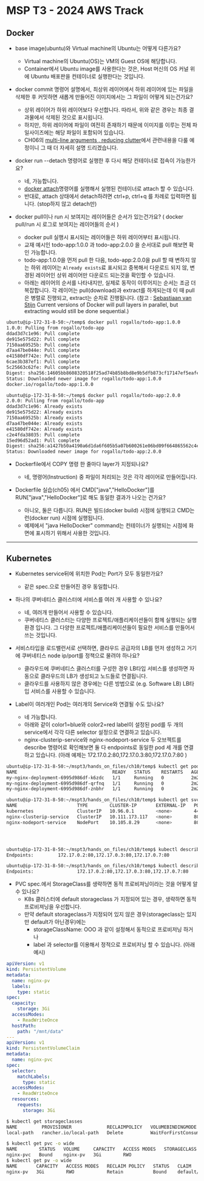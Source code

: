 # MSP T3 - 2024 AWS Track

## Docker

- base image(ubuntu)와 Virtual machine의 Ubuntu는 어떻게 다른가요?
  - Virtual machine의 Ubuntu(OS)는 VM의 Guest OS에 해당합니다.
  - Container에서 Ubuntu image를 사용한다는 것은, Host 머신의 OS 커널 위에 Ubuntu 배포판을 컨테이너로 실행한다는 것입니다.

- docker commit 명령어 설명에서, 최상위 레이어에서 하위 레이어에 있는 파일을 삭제한 후 커밋하면 새롭게 만들어진 이미지에서는 그 파일이 어떻게 되는건가요?
  - 상위 레이어가 하위 레이어보다 우선합니다. 따라서, 위와 같은 경우는 최종 결과물에서 삭제된 것으로 표시욉니다.
  - 하지만, 하위 레이어에 파일이 여전히 존재하기 때문에 이미지를 이루는 전체 파일사이즈에는 해당 파일이 포함되어 있습니다.
  - CH06의 [multi-line arguments , reducing clutter](https://github.com/JungSangup/mspt3/blob/main/doc/%5BBook%5D%2006_Dockerfile_BestPractice.md#multi-line-arguments--reducing-clutter)에서 관련내용을 다룰 예정이니 그 때 더 자세히 설명 드리겠습니다.
 
- docker run --detach 명령어로 실행한 후 다시 해당 컨테이너로 접속이 가능한가요?
  - 네, 가능합니다.
  - [docker attach](https://docs.docker.com/reference/cli/docker/container/attach/)명령어를 실행해서 실행된 컨테이너로 attach 할 수 있습니다.
  - 반대로, attach 상태에서 detach하려면 ctrl+p, ctrl+q 를 차례로 입력하면 됩니다. (stop하지 않고 detach만)

- docker pull이나 run 시 보여지는 레이어들은 순서가 있는건가요? ( docker pull/run 시 로그로 보여지는 레이어들의 순서 )
  - docker pull 실행시 표시되는 레이어들은 하위 레이어부터 표시됩니다.
  - 교재 예시인 todo-app:1.0.0 과 todo-app:2.0.0 을 순서대로 pull 해보면 확인 가능합니다.
  - todo-app:1.0.0을 먼저 pull 한 다음, todo-app:2.0.0을 pull 할 때 변하지 않는 하위 레이어는 `Already exists`료 표시되고 중복해서 다운로드 되지 않, 변경된 레이어인 상위 레이어만 다운로드 되는것을 확인할 수 있습니다.
  - 아래는 레이어의 순서를 나타내지만, 실제로 동작이 이루어지는 순서는 조금 더 복잡합니다. 각 레이어는 pull(download)과 extract를 하게되는데 이 때 pull은 병렬로 진행되고, extract는 순차로 진행됩니다. (참고 : [Sebastiaan van Stijn](https://github.com/thaJeztah) Current versions of Docker will pull layers in parallel, but extracting would still be done sequential.)

```bash
ubuntu@ip-172-31-8-50:~/temp$ docker pull rogallo/todo-app:1.0.0
1.0.0: Pulling from rogallo/todo-app
ddad3d7c1e96: Pull complete 
de915e575d22: Pull complete 
7150aa69525b: Pull complete 
d7aa47be044e: Pull complete 
e41580df742e: Pull complete 
6cae3b387ef1: Pull complete 
5c25663c62fe: Pull complete 
Digest: sha256:14605bb8608320518f25ad74b85b8bd8e9b5dfb873cf17147ef5eafeb57f3c8a
Status: Downloaded newer image for rogallo/todo-app:1.0.0
docker.io/rogallo/todo-app:1.0.0

ubuntu@ip-172-31-8-50:~/temp$ docker pull rogallo/todo-app:2.0.0
2.0.0: Pulling from rogallo/todo-app
ddad3d7c1e96: Already exists 
de915e575d22: Already exists 
7150aa69525b: Already exists 
d7aa47be044e: Already exists 
e41580df742e: Already exists 
c2e4fda38035: Pull complete 
15ed96d52ad1: Pull complete 
Digest: sha256:a1427b50a4190a6d1da6f605b5a07b600261e06bd09f664865562c4ecd305e58
Status: Downloaded newer image for rogallo/todo-app:2.0.0
```

- Dockerfile에서 COPY 명령 한 줄마다 layer가 지정되나요?
  - 네, 명령어(Instruction) 중 파일이 처리되는 것은 각각 레이어로 만들어집니다.
 
- Dockerfile 실습(ch05) 에서 CMD["java","HelloDocker"]를 RUN["java","HelloDocker"]로 해도 동일한 결과가 나오는 건가요?
  - 아니오, 둘은 다릅니다. RUN은 빌드(docker build) 시점에 실행되고 CMD는 런(docker run) 시점에 실행됩니다.
  - 예제에서 "java HelloDocker" command는 컨테이너가 실행되는 시점에 화면에 표시하기 위해서 사용한 것입니다.

---

## Kubernetes

- Kubernetes service뒤에 위치한 Pod는 Port가 모두 동일한가요?
  - 같은 spec.으로 만들어진 경우 동일합니다.

- 하나의 쿠버네티스 클러스터에 서비스를 여러 개 사용할 수 있나요?
  - 네, 여러개 만들어서 사용할 수 있습니다.
  - 쿠버네티스 클러스터는 다양한 프로젝트/애플리케이션들이 함께 실행되는 실행환경 입니다. 그 다양한 프로젝트/애플리케이션들이 필요한 서비스를 만들어서 쓰는 것입니다.
 
- 서비스타입을 로드밸런서로 선택하면, 클라우드 공급자의 LB를 먼저 생성하고 거기에 쿠버네티스 node ip/port를 정책으로 물려야 하나요?
  - 클라우드에 쿠버네티스 클러스터를 구성한 경우 LB타입 서비스를 생성하면 자동으로 클라우드의 LB가 생성되고 노드들로 연결됩니다.
  - 클라우드를 사용하지 않은 경우에는 다른 방법으로 (e.g. Software LB) LB타입 서비스를 사용할 수 있습니다.
 
- Label이 여러개인 Pod는 여러개의 Service와 연결될 수도 있나요?
  - 네 가능합니다.
  - 아래와 같이 color1=blue와 color2=red label이 설정된 pod를 두 개의 service에서 각각 다른 selector 설정으로 연결하고 있습니다.
  - nginx-clusterip-service와 nginx-nodeport-service 두 오브젝트를 describe 명령어로 확인해보면 둘 다 endpoints로 동일한 pod 세 개를 연결하고 있습니다. (아래 예제는 172.17.0.2:80,172.17.0.3:80,172.17.0.7:80 )

```bash
ubuntu@ip-172-31-8-50:~/mspt3/hands_on_files/ch10/temp$ kubectl get pods --show-labels -o wide
NAME                                   READY   STATUS    RESTARTS   AGE     IP           NODE             NOMINATED NODE   READINESS GATES   LABELS
my-nginx-deployment-6995d986df-k6zdc   1/1     Running   0          2m28s   172.17.0.2   ip-172-31-8-50   <none>           <none>            color1=blue,color2=red,pod-template-hash=6995d986df
my-nginx-deployment-6995d986df-qrfnq   1/1     Running   0          2m29s   172.17.0.7   ip-172-31-8-50   <none>           <none>            color1=blue,color2=red,pod-template-hash=6995d986df
my-nginx-deployment-6995d986df-znbhr   1/1     Running   0          2m29s   172.17.0.3   ip-172-31-8-50   <none>           <none>            color1=blue,color2=red,pod-template-hash=6995d986df

ubuntu@ip-172-31-8-50:~/mspt3/hands_on_files/ch10/temp$ kubectl get svc -o wide
NAME                      TYPE        CLUSTER-IP       EXTERNAL-IP   PORT(S)        AGE     SELECTOR
kubernetes                ClusterIP   10.96.0.1        <none>        443/TCP        8h      <none>
nginx-clusterip-service   ClusterIP   10.111.173.117   <none>        80/TCP         2m28s   color1=blue
nginx-nodeport-service    NodePort    10.105.8.29      <none>        80:30007/TCP   2m23s   color2=red




ubuntu@ip-172-31-8-50:~/mspt3/hands_on_files/ch10/temp$ kubectl describe svc nginx-clusterip-service | grep Endpoints
Endpoints:         172.17.0.2:80,172.17.0.3:80,172.17.0.7:80

ubuntu@ip-172-31-8-50:~/mspt3/hands_on_files/ch10/temp$ kubectl describe svc nginx-nodeport-service | grep Endpoints
Endpoints:                172.17.0.2:80,172.17.0.3:80,172.17.0.7:80
```

- PVC spec.에서 StorageClass를 생략하면 동적 프로비져닝이라는 것을 어떻게 알 수 있나요?
  - K8s 클러스터에 default storageclass 가 지정되어 있는 경우, 생략하면 동적 프로비져닝을 우선합니다.
  - 만약 default storageclass가 지정되어 있지 않은 경우(storageclass는 있지만 default가 아닌경우)에는
    - storageClassName: OOO 과 같이 설정해서 동적으로 프로비저닝 하거나
    - label 과 selector를 이용해서 정적으로 프로비저닝 할 수 있습니다. (아래 예시)

```yaml
apiVersion: v1
kind: PersistentVolume
metadata:
  name: nginx-pv
  labels:
    type: static
spec:
  capacity:
    storage: 3Gi
  accessModes:
    - ReadWriteOnce
  hostPath:
    path: "/mnt/data"
---
apiVersion: v1
kind: PersistentVolumeClaim
metadata:
  name: nginx-pvc
spec:
  selector:
    matchLabels:
      type: static
  accessModes:
    - ReadWriteOnce
  resources:
    requests:
      storage: 3Gi
```
 
```bash
$ kubectl get storageclasses
NAME         PROVISIONER             RECLAIMPOLICY   VOLUMEBINDINGMODE      ALLOWVOLUMEEXPANSION   AGE
local-path   rancher.io/local-path   Delete          WaitForFirstConsumer   false                  23d

$ kubectl get pvc -o wide
NAME        STATUS   VOLUME     CAPACITY   ACCESS MODES   STORAGECLASS   VOLUMEATTRIBUTESCLASS   AGE   VOLUMEMODE
nginx-pvc   Bound    nginx-pv   3Gi        RWO                           <unset>                 18s   Filesystem
$ kubectl get pv -o wide
NAME       CAPACITY   ACCESS MODES   RECLAIM POLICY   STATUS   CLAIM               STORAGECLASS   VOLUMEATTRIBUTESCLASS   REASON   AGE   VOLUMEMODE
nginx-pv   3Gi        RWO            Retain           Bound    default/nginx-pvc                  <unset>                          12m   Filesystem

```

